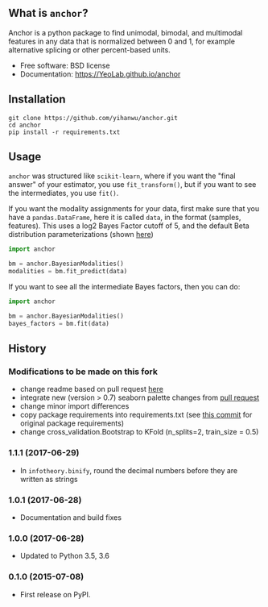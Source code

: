 ## What is `anchor`?

Anchor is a python package to find unimodal, bimodal, and multimodal features in any data that is normalized between 0 and 1, for example alternative splicing or other percent-based units.

* Free software: BSD license
* Documentation: https://YeoLab.github.io/anchor

## Installation

```
git clone https://github.com/yihanwu/anchor.git
cd anchor
pip install -r requirements.txt
```

## Usage

`anchor` was structured like `scikit-learn`, where if you want the "final
answer" of your estimator, you use `fit_transform()`, but if you want to see the
intermediates, you use `fit()`.

If you want the modality assignments for your data, first make sure that you
have a `pandas.DataFrame`, here it is called `data`, in the format (samples,
features). This uses a log2 Bayes Factor cutoff of 5, and the default Beta
distribution parameterizations (shown [here]())

```python
import anchor

bm = anchor.BayesianModalities()
modalities = bm.fit_predict(data)
```

If you want to see all the intermediate Bayes factors, then you can do:

```python
import anchor

bm = anchor.BayesianModalities()
bayes_factors = bm.fit(data)
```


## History

### Modifications to be made on this fork

- change readme based on pull request [here](https://github.com/YeoLab/anchor/pull/1)
- integrate new (version > 0.7) seaborn palette changes from [pull request](https://github.com/YeoLab/anchor/pull/2)
- change minor import differences
- copy package requirements into requirements.txt (see [this commit](https://github.com/YeoLab/anchor/blob/8d0505bba9a8695070fa3bc4c8c033f55b08cb16/environment.yml) for original package requirements)
- change cross_validation.Bootstrap to KFold (n_splits=2, train_size = 0.5)

### 1.1.1 (2017-06-29)

- In `infotheory.binify`, round the decimal numbers before they are written as strings

### 1.0.1 (2017-06-28)

- Documentation and build fixes

### 1.0.0 (2017-06-28)

* Updated to Python 3.5, 3.6

### 0.1.0 (2015-07-08)

* First release on PyPI.

